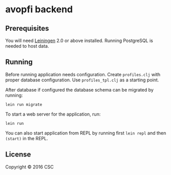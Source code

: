 # avopfi backend

## Prerequisites

You will need [Leiningen][1] 2.0 or above installed.
Running PostgreSQL is needed to host data.

[1]: https://github.com/technomancy/leiningen

## Running

Before running application needs configuration. Create `profiles.clj` with proper database configuration. 
Use `profiles_tpl.clj` as a starting point.

After database if configured the database schema can be migrated by running:

    lein run migrate
 
To start a web server for the application, run:

    lein run

You can also start application from REPL by running first `lein repl` and then `(start)` in the REPL.

## License

Copyright © 2016 CSC
